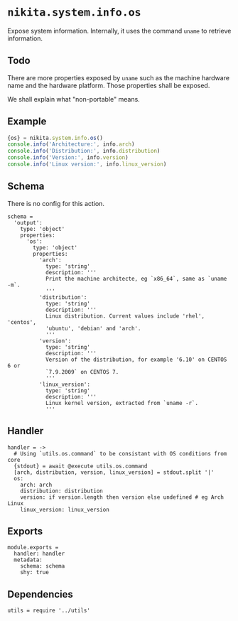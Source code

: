 
# `nikita.system.info.os`

Expose system information. Internally, it uses the command `uname` to retrieve
information.

## Todo

There are more properties exposed by `uname` such as the machine hardware name
and the hardware platform. Those properties shall be exposed.

We shall explain what "non-portable" means.

## Example

```js
{os} = nikita.system.info.os()
console.info('Architecture:', info.arch)
console.info('Distribution:', info.distribution)
console.info('Version:', info.version)
console.info('Linux version:', info.linux_version)
```

## Schema

There is no config for this action.

    schema =
      'output':
        type: 'object'
        properties:
          'os':
            type: 'object'
            properties:
              'arch':
                type: 'string'
                description: '''
                Print the machine architecte, eg `x86_64`, same as `uname -m`.
                '''
              'distribution':
                type: 'string'
                description: '''
                Linux distribution. Current values include 'rhel', 'centos',
                'ubuntu', 'debian' and 'arch'.
                '''
              'version':
                type: 'string'
                description: '''
                Version of the distribution, for example '6.10' on CENTOS 6 or
                `7.9.2009` on CENTOS 7.
                '''
              'linux_version':
                type: 'string'
                description: '''
                Linux kernel version, extracted from `uname -r`.
                '''

## Handler

    handler = ->
      # Using `utils.os.command` to be consistant with OS conditions from core
      {stdout} = await @execute utils.os.command
      [arch, distribution, version, linux_version] = stdout.split '|'
      os:
        arch: arch
        distribution: distribution
        version: if version.length then version else undefined # eg Arch Linux
        linux_version: linux_version

## Exports

    module.exports =
      handler: handler
      metadata:
        schema: schema
        shy: true

## Dependencies

    utils = require '../utils'
